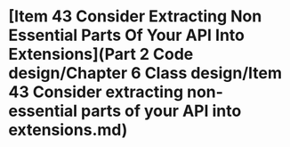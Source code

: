 # \[Item 43 Consider Extracting Non Essential Parts Of Your API Into Extensions]\(Part 2 Code design/Chapter 6 Class design/Item 43 Consider extracting non-essential parts of your API into extensions.md)

